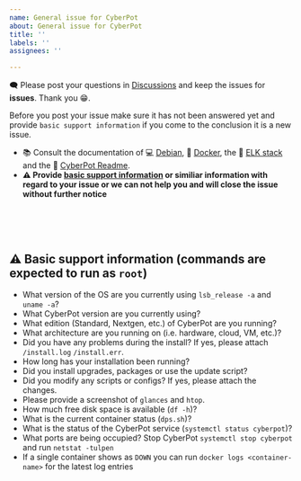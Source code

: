 ```yaml
---
name: General issue for CyberPot
about: General issue for CyberPot
title: ''
labels: ''
assignees: ''

---
```


🗨️ Please post your questions in [Discussions](https://github.com/khulnasoft/cyberpot/discussions) and keep the issues for **issues**. Thank you 😁.<br>

Before you post your issue make sure it has not been answered yet and provide `basic support information` if you come to the conclusion it is a new issue.

- 📚 Consult the documentation of 💻 [Debian](https://www.debian.org/doc/), 🐳 [Docker](https://docs.docker.com/), the 🦌 [ELK stack](https://www.elastic.co/guide/index.html) and the 🍯 [CyberPot Readme](https://github.com/dtag-dev-sec/cyberpot/blob/master/README.md).
- **⚠️ Provide [basic support information](#info) or similiar information with regard to your issue or we can not help you and will close the issue without further notice**

<br>
<br>
<br>

<a name="info"></a>
## ⚠️ Basic support information (commands are expected to run as `root`)

- What version of the OS are you currently using `lsb_release -a` and `uname -a`?
- What CyberPot version are you currently using?
- What edition (Standard, Nextgen, etc.) of CyberPot are you running?
- What architecture are you running on (i.e. hardware, cloud, VM, etc.)?
- Did you have any problems during the install? If yes, please attach `/install.log` `/install.err`.
- How long has your installation been running?
- Did you install upgrades, packages or use the update script?
- Did you modify any scripts or configs? If yes, please attach the changes.
- Please provide a screenshot of `glances` and `htop`.
- How much free disk space is available (`df -h`)?
- What is the current container status (`dps.sh`)?
- What is the status of the CyberPot service (`systemctl status cyberpot`)?
- What ports are being occupied? Stop CyberPot `systemctl stop cyberpot` and run `netstat -tulpen`
- If a single container shows as `DOWN` you can run `docker logs <container-name>` for the latest log entries
